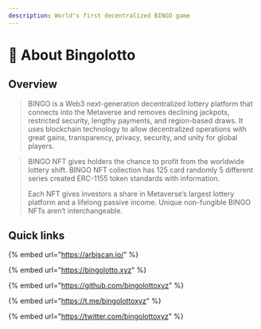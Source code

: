 ```yaml
---
description: World's first decentralized BINGO game
---
```


# 👋 About Bingolotto

## Overview



> BINGO is a Web3 next-generation decentralized lottery platform that connects into the Metaverse and removes declining jackpots, restricted security, lengthy payments, and region-based draws. It uses blockchain technology to allow decentralized operations with great gains, transparency, privacy, security, and unity for global players.

> BINGO NFT gives holders the chance to profit from the worldwide lottery shift. BINGO NFT collection has 125 card randomly 5 different series created ERC-1155 token standards with information.&#x20;
>
> Each NFT gives investors a share in Metaverse‘s largest lottery platform and a lifelong passive income. Unique non-fungible BINGO NFTs aren‘t interchangeable.

## Quick links

{% embed url="https://arbiscan.io/" %}

{% embed url="https://bingolotto.xyz" %}

{% embed url="https://github.com/bingolottoxyz" %}

{% embed url="https://t.me/bingolottoxyz" %}

{% embed url="https://twitter.com/bingolottoxyz" %}
